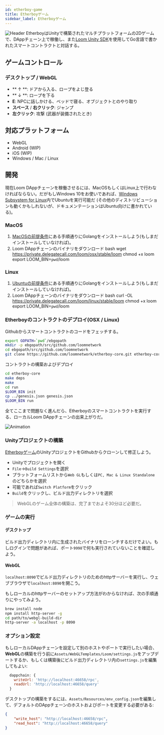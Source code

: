 ```yaml
---
id: etherboy-game
title: Etherboyゲーム
sidebar_label: Etherboyゲーム
---
```

![Header](/developers/docs/img/ebw_splash.jpg) EtherboyはUnityで構築されたマルチプラットフォームの2Dゲームで、DAppチェーン上で稼働し、また[Loom Unity SDK](unity-sdk.html)を使用してGo言語で書かれたスマートコントラクトと対話する。

## ゲームコントロール

### デスクトップ / WebGL

- ** ↑ **: ドアから入る、ロープをよじ登る
- ** ↓ **: ロープを下る
- **E**: NPCに話しかける、ベッドで寝る、オブジェクトとのやり取り
- **スペース** / **右クリック**: ジャンプ
- **左クリック**: 攻撃 (武器が装備されたとき)

## 対応プラットフォーム

- WebGL
- Android (WIP)
- iOS (WIP)
- Windows / Mac / Linux

## 開発

現在Loom DAppチェーンを稼働させるには、MacOSもしくはLinux上で行わなければならない。だがもしWindows 10をお使いであれば、[Windows Subsystem for Linux](https://docs.microsoft.com/en-us/windows/wsl/install-win10)内でUbuntuを実行可能だ (その他のディストリビューションも動くかもしれないが、ドキュメンテーションはUbuntu向けに書かれている)。

### MacOS

1. [MacOSの前提条件](prereqs.html)にある手順通りにGolangをインストールしよう(もしまだインストールしていなければ)。
2. Loom DAppチェーンのバイナリをダウンロード 
        bash
        wget https://private.delegatecall.com/loom/osx/stable/loom
        chmod +x loom
        export LOOM_BIN=`pwd`/loom

### Linux

1. [Ubuntuの前提条件](prereqs-ubuntu.html)にある手順通りにGolangをインストールしよう(もしまだインストールしていなければ)。
2. Loom DAppチェーンのバイナリをダウンロード 
        bash
        curl -OL https://private.delegatecall.com/loom/linux/stable/loom
        chmod +x loom
        export LOOM_BIN=`pwd`/loom

### Etherboyのコントラクトのデプロイ(OSX / Linux)

Githubからスマートコントラクトのコードをフェッチする。

```bash
export GOPATH=`pwd`/ebgopath
mkdir -p ebgopath/src/github.com/loomnetwork
cd ebgopath/src/github.com/loomnetwork
git clone https://github.com/loomnetwork/etherboy-core.git etherboy-core
```

コントラクトの構築およびデプロイ

```bash
cd etherboy-core
make deps
make
cd run
$LOOM_BIN init
cp ../genesis.json genesis.json
$LOOM_BIN run
```

全てここまで問題なく進んだら、Etherboyのスマートコントラクトを実行する、ローカルLoom DAppチェーンの出来上がりだ。

![Animation](/developers/docs/img/etherboy-clip.gif)

### Unityプロジェクトの構築

[Etherboyゲーム](https://github.com/loomnetwork/Etherboy)のUnityプロジェクトをGithubからクローンして修正しよう。

- Unityでプロジェクトを開く
- `File`->`Build Settings`を選択
- プラットフォームリストから`Web GL`もしくは`PC, Mac & Linux Standalone`のどちらかを選択
- 可能であれば`Switch Platform`をクリック
- `Build`をクリックし、ビルド出力ディレクトリを選択

> WebGLのゲーム全体の構築は、完了までおよそ30分ほど必要だ。

### ゲームの実行

#### デスクトップ

ビルド出力ディレクトリ内に生成されたバイナリをローンチするだけでよい。もしログインで問題があれば、ポート`9998`で何も実行されていないことを確認しよう。

#### WebGL

`localhost:8090`でビルド出力ディレクトリのためのhttpサーバーを実行し、ウェブブラウザで`localhost:8090`を開こう。

もしローカルのhttpサーバーのセットアップ方法がわからなければ、次の手順通りにやってみよう。

```bash
brew install node
npm install http-server -g
cd path/to/webgl-build-dir
http-server -a localhost -p 8090
```

### オプション設定

もしローカルDAppチェーンを設定して別のホストやポートで実行したい場合、**WebGL**の構築を行う前に`Assets/WebGLTemplates/Loom/settings.js`をアップデートするか、もしくは構築後にビルド出力ディレクトリ内の`settings.js`を編集してもよい:

```js
  dappchain: {
    writeUrl: 'http://localhost:46658/rpc',
    readUrl: 'http://localhost:46658/query'
  }
```

デスクトップの構築をするには、`Assets/Resources/env_config.json`を編集して、デフォルトのDAppチェーンのホストおよびポートを変更する必要がある:

```json
{
    "write_host": "http://localhost:46658/rpc",
    "read_host": "http://localhost:46658/query"
}
```